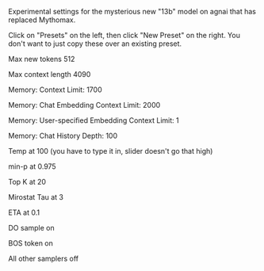 Experimental settings for the mysterious new "13b" model on agnai that has replaced Mythomax.

Click on "Presets" on the left, then click "New Preset" on the right. You don't want to just copy these over an existing preset.

Max new tokens 512

Max context length 4090

Memory: Context Limit: 1700

Memory: Chat Embedding Context Limit: 2000

Memory: User-specified Embedding Context Limit: 1

Memory: Chat History Depth: 100

Temp at 100 (you have to type it in, slider doesn't go that high)

min-p at 0.975

Top K at 20

Mirostat Tau at 3

ETA at 0.1

DO sample on

BOS token on

All other samplers off